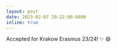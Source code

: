 ```yaml
---
layout: post
date: 2023-02-07 20:22:00-0400
inline: true
---
```


Accepted for Krakow Erasmus 23/24! :sparkles: :smile:
